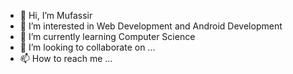 - 👋 Hi, I’m Mufassir
- 👀 I’m interested in Web Development and Android Development
- 🌱 I’m currently learning Computer Science
- 💞️ I’m looking to collaborate on ...
- 📫 How to reach me ...

<!---
Mufsh/Mufsh is a ✨ special ✨ repository because its `README.md` (this file) appears on your GitHub profile.
You can click the Preview link to take a look at your changes.
--->
